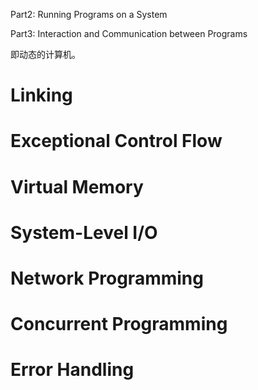 Part2: Running Programs on a System

Part3: Interaction and Communication between Programs

即动态的计算机。



# Linking



# Exceptional Control Flow





# Virtual Memory





# System-Level I/O







# Network Programming





# Concurrent Programming







# Error Handling

